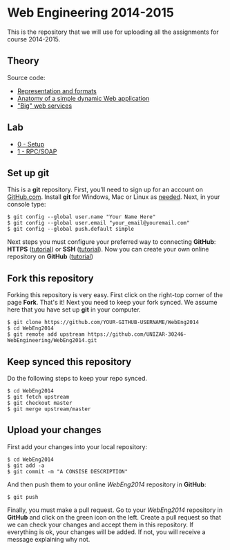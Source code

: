 # Web Engineering 2014-2015
This is the repository that we will use for  uploading all the assignments for course 2014-2015.

## Theory

Source code:
* [Representation and formats](formats)
* [Anatomy of a simple dynamic Web application](servlets)
* ["Big" web services](bigws)

## Lab
* [0 - Setup](labs/setup.md)
* [1 - RPC/SOAP](labs/soap.md)

## Set up git
This is a __git__ repository. First, you’ll need to sign up for an account on [GitHub.com](https://github.com). Install __git__ for Windows, Mac or Linux as [needed](http://git-scm.com/downloads). 
Next, in your console type:
```
$ git config --global user.name "Your Name Here"
$ git config --global user.email "your_email@youremail.com"
$ git config --global push.default simple
```
Next steps you must configure your preferred way to connecting __GitHub__: __HTTPS__ ([tutorial](https://help.github.com/articles/caching-your-github-password-in-git)) or __SSH__ ([tutorial](https://help.github.com/articles/generating-ssh-keys)).
Now you can create your own online repository on __GitHub__ ([tutorial](https://help.github.com/articles/create-a-repo))
## Fork this repository
Forking this repository is very easy. First click on the right-top corner of the page __Fork__. That's it!
Next you need to keep your fork synced. We assume here that you have set up __git__ in your computer.
```
$ git clone https://github.com/YOUR-GITHUB-USERNAME/WebEng2014
$ cd WebEng2014
$ git remote add upstream https://github.com/UNIZAR-30246-WebEngineering/WebEng2014.git
```
## Keep synced this repository
Do the following steps to keep your repo synced.
```
$ cd WebEng2014
$ git fetch upstream
$ git checkout master
$ git merge upstream/master
```
## Upload your changes
First add your changes into your local repository:
```
$ cd WebEng2014
$ git add -a
$ git commit -m "A CONSISE DESCRIPTION"
```
And then push them to your online _WebEng2014_ repository in __GitHub__:
```
$ git push
```
Finally, you must make a pull request. Go to your _WebEng2014_ repository in __GitHub__ and click on the green icon on the left. Create a pull request so that we can check your changes and accept them in this repository. If everything is ok, your changes will be added. If not, you will receive a message explaining why not.
